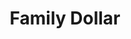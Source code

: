 ---
title: "Family Dollar"
url: /philadelphia/family-dollar-foulkrod-street/
shop: variety store
---